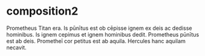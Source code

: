 # composition2


Prometheus Titan era. Is pūnītus est ob cēpisse ignem ex deis ac dedisse hominibus. Is ignem cepimus et ignem hominibus dedit. Prometheus pūnītus est ab deis. Prometheī cor petitus est ab aquila. Hercules hanc aquilam necavit.
